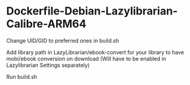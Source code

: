 # Dockerfile-Debian-Lazylibrarian-Calibre-ARM64

Change UID/GID to preferred ones in build.sh  
  
Add library path in LazyLibrarian/ebook-convert for your library to have mobi/ebook conversion on download (Will have to be enabled in Lazylibrarian Settings separately)  
  
Run build.sh
